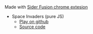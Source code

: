 Made with [Sider Fusion chrome extesion](https://sider.ai/it/whats-new)

- Space Invaders (pure JS)
  - [Play on github ](https://jumpjack.github.io/ArtificialCoding/SiderFusion/space-invaders-001.html)
  - [Source code](https://github.com/jumpjack/SiderFusion/space-invaders-001.html)
